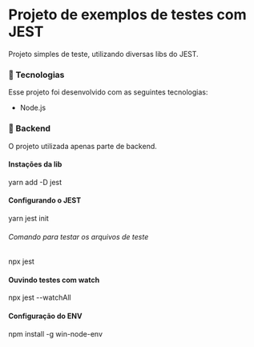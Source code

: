 # Projeto de exemplos de testes com JEST

Projeto simples de teste, utilizando diversas libs do JEST.

### 🚀 Tecnologias
Esse projeto foi desenvolvido com as seguintes tecnologias:
 - Node.js

### 🚧 Backend
O projeto utilizada apenas parte de backend.
</br>
#### Instações da lib </br>
yarn add -D jest

#### Configurando o JEST</br>
yarn jest init

###### Comando para testar os arquivos de teste </br>
npx jest

#### Ouvindo testes com watch </br>
npx jest --watchAll

#### Configuração do ENV </br>
npm install -g win-node-env

